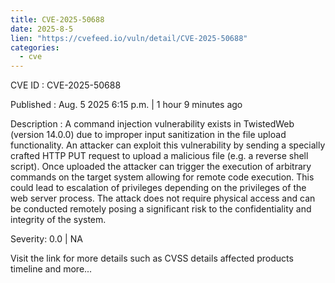 ```yaml
--- 
title: CVE-2025-50688
date: 2025-8-5
lien: "https://cvefeed.io/vuln/detail/CVE-2025-50688"
categories:
  - cve
---
```


CVE ID : CVE-2025-50688

Published :  Aug. 5
2025
6:15 p.m. | 1 hour
9 minutes ago

Description : A command injection vulnerability exists in TwistedWeb (version 14.0.0) due to improper input sanitization in the file upload functionality. An attacker can exploit this vulnerability by sending a specially crafted HTTP PUT request to upload a malicious file (e.g.
a reverse shell script). Once uploaded
the attacker can trigger the execution of arbitrary commands on the target system
allowing for remote code execution. This could lead to escalation of privileges depending on the privileges of the web server process. The attack does not require physical access and can be conducted remotely
posing a significant risk to the confidentiality and integrity of the system.

Severity: 0.0 | NA

Visit the link for more details
such as CVSS details
affected products
timeline
and more...
